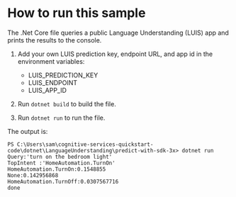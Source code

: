 # How to run this sample

The .Net Core file queries a public Language Understanding (LUIS) app and prints the results to the console.

1. Add your own LUIS prediction key, endpoint URL, and app id in the environment variables:

    * LUIS_PREDICTION_KEY
    * LUIS_ENDPOINT
    * LUIS_APP_ID 
    
1. Run `dotnet build` to build the file.
1. Run `dotnet run` to run the file.

The output is:

```console
PS C:\Users\sam\cognitive-services-quickstart-code\dotnet\LanguageUnderstanding\predict-with-sdk-3x> dotnet run
Query:'turn on the bedroom light'
TopIntent :'HomeAutomation.TurnOn'
HomeAutomation.TurnOn:0.1548855
None:0.142956868
HomeAutomation.TurnOff:0.0307567716
done
```